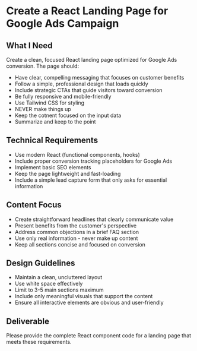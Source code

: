 # Create a React Landing Page for Google Ads Campaign

## What I Need
Create a clean, focused React landing page optimized for Google Ads conversion. The page should:

- Have clear, compelling messaging that focuses on customer benefits
- Follow a simple, professional design that loads quickly
- Include strategic CTAs that guide visitors toward conversion
- Be fully responsive and mobile-friendly
- Use Tailwind CSS for styling
- NEVER make things up
- Keep the cotnent focused on the input data
- Summarize and keep to the point

## Technical Requirements
- Use modern React (functional components, hooks)
- Include proper conversion tracking placeholders for Google Ads
- Implement basic SEO elements
- Keep the page lightweight and fast-loading
- Include a simple lead capture form that only asks for essential information

## Content Focus
- Create straightforward headlines that clearly communicate value
- Present benefits from the customer's perspective
- Address common objections in a brief FAQ section
- Use only real information - never make up content
- Keep all sections concise and focused on conversion

## Design Guidelines
- Maintain a clean, uncluttered layout
- Use white space effectively
- Limit to 3-5 main sections maximum
- Include only meaningful visuals that support the content
- Ensure all interactive elements are obvious and user-friendly

## Deliverable
Please provide the complete React component code for a landing page that meets these requirements.
